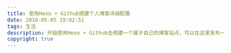 ```yaml
---
title: 使用Hexo + Github搭建个人博客详细配置
date: 2018-05-05 19:02:51
tags: 生活
description: 开始使用Hexo + Github去搭建一个属于自己的博客站点，可以在这里发布一下自己的想法，一些问题积累，一些发现。
copyright: true
---
```



